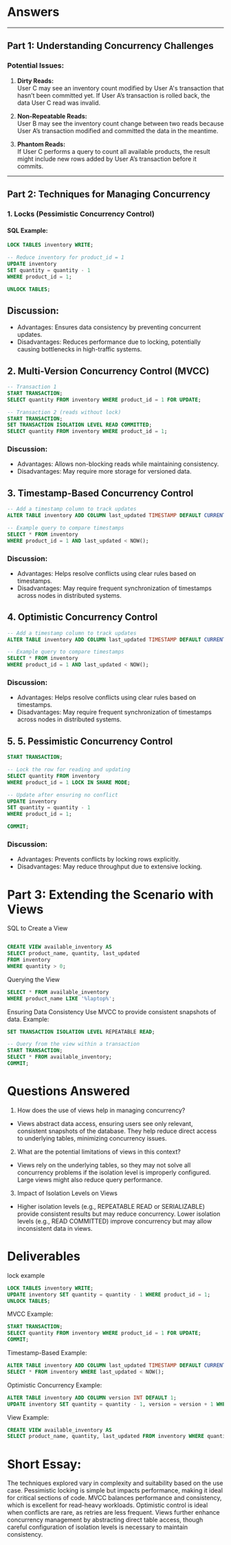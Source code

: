 # **Answers**

---

## **Part 1: Understanding Concurrency Challenges**

### **Potential Issues:**
1. **Dirty Reads:**  
   User C may see an inventory count modified by User A's transaction that hasn’t been committed yet. If User A’s transaction is rolled back, the data User C read was invalid.

2. **Non-Repeatable Reads:**  
   User B may see the inventory count change between two reads because User A’s transaction modified and committed the data in the meantime.

3. **Phantom Reads:**  
   If User C performs a query to count all available products, the result might include new rows added by User A’s transaction before it commits.

---

## **Part 2: Techniques for Managing Concurrency**

### **1. Locks (Pessimistic Concurrency Control)**

#### **SQL Example:**
```sql
LOCK TABLES inventory WRITE;

-- Reduce inventory for product_id = 1
UPDATE inventory
SET quantity = quantity - 1
WHERE product_id = 1;

UNLOCK TABLES;

````
## Discussion:
- Advantages: Ensures data consistency by preventing concurrent updates.
- Disadvantages: Reduces performance due to locking, potentially causing bottlenecks in high-traffic systems.

## 2. Multi-Version Concurrency Control (MVCC)

```sql
-- Transaction 1
START TRANSACTION;
SELECT quantity FROM inventory WHERE product_id = 1 FOR UPDATE;

-- Transaction 2 (reads without lock)
START TRANSACTION;
SET TRANSACTION ISOLATION LEVEL READ COMMITTED;
SELECT quantity FROM inventory WHERE product_id = 1;

```
### Discussion:
- Advantages: Allows non-blocking reads while maintaining consistency.
- Disadvantages: May require more storage for versioned data.

## 3. Timestamp-Based Concurrency Control

```sql
-- Add a timestamp column to track updates
ALTER TABLE inventory ADD COLUMN last_updated TIMESTAMP DEFAULT CURRENT_TIMESTAMP ON UPDATE CURRENT_TIMESTAMP;

-- Example query to compare timestamps
SELECT * FROM inventory
WHERE product_id = 1 AND last_updated < NOW();

```
### Discussion:
- Advantages: Helps resolve conflicts using clear rules based on timestamps.
- Disadvantages: May require frequent synchronization of timestamps across nodes in distributed systems.


## 4. Optimistic Concurrency Control

```sql
-- Add a timestamp column to track updates
ALTER TABLE inventory ADD COLUMN last_updated TIMESTAMP DEFAULT CURRENT_TIMESTAMP ON UPDATE CURRENT_TIMESTAMP;

-- Example query to compare timestamps
SELECT * FROM inventory
WHERE product_id = 1 AND last_updated < NOW();


```
### Discussion:
- Advantages: Helps resolve conflicts using clear rules based on timestamps.
- Disadvantages: May require frequent synchronization of timestamps across nodes in distributed systems.

## 5. 5. Pessimistic Concurrency Control

```sql
START TRANSACTION;

-- Lock the row for reading and updating
SELECT quantity FROM inventory
WHERE product_id = 1 LOCK IN SHARE MODE;

-- Update after ensuring no conflict
UPDATE inventory
SET quantity = quantity - 1
WHERE product_id = 1;

COMMIT;

```
### Discussion:
- Advantages: Prevents conflicts by locking rows explicitly.
- Disadvantages: May reduce throughput due to extensive locking.

# Part 3: Extending the Scenario with Views
SQL to Create a View
```sql

CREATE VIEW available_inventory AS
SELECT product_name, quantity, last_updated
FROM inventory
WHERE quantity > 0;


```
Querying the View
```sql
SELECT * FROM available_inventory
WHERE product_name LIKE '%laptop%';
```
Ensuring Data Consistency
Use MVCC to provide consistent snapshots of data. Example:
```sql
SET TRANSACTION ISOLATION LEVEL REPEATABLE READ;

-- Query from the view within a transaction
START TRANSACTION;
SELECT * FROM available_inventory;
COMMIT;


```
# Questions Answered
1. How does the use of views help in managing concurrency?
- Views abstract data access, ensuring users see only relevant, consistent snapshots of the database. They help reduce direct access to underlying tables, minimizing concurrency issues.
2. What are the potential limitations of views in this context?
- Views rely on the underlying tables, so they may not solve all concurrency problems if the isolation level is improperly configured. Large views might also reduce query performance.
3. Impact of Isolation Levels on Views
- Higher isolation levels (e.g., REPEATABLE READ or SERIALIZABLE) provide consistent results but may reduce concurrency. Lower isolation levels (e.g., READ COMMITTED) improve concurrency but may allow inconsistent data in views.

# Deliverables
lock example
```sql
LOCK TABLES inventory WRITE;
UPDATE inventory SET quantity = quantity - 1 WHERE product_id = 1;
UNLOCK TABLES;

```
MVCC Example:

```sql
START TRANSACTION;
SELECT quantity FROM inventory WHERE product_id = 1 FOR UPDATE;
COMMIT;


```
Timestamp-Based Example:

```sql
ALTER TABLE inventory ADD COLUMN last_updated TIMESTAMP DEFAULT CURRENT_TIMESTAMP;
SELECT * FROM inventory WHERE last_updated < NOW();
```
Optimistic Concurrency Example:
```sql
ALTER TABLE inventory ADD COLUMN version INT DEFAULT 1;
UPDATE inventory SET quantity = quantity - 1, version = version + 1 WHERE product_id = 1 AND version = 1;


```
View Example:
```sql
CREATE VIEW available_inventory AS
SELECT product_name, quantity, last_updated FROM inventory WHERE quantity > 0;


```
# Short Essay:
The techniques explored vary in complexity and suitability based on the use case. Pessimistic locking is simple but impacts performance, making it ideal for critical sections of code. MVCC balances performance and consistency, which is excellent for read-heavy workloads. Optimistic control is ideal when conflicts are rare, as retries are less frequent. Views further enhance concurrency management by abstracting direct table access, though careful configuration of isolation levels is necessary to maintain consistency.
